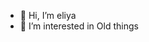 - 👋 Hi, I’m eliya
- 👀 I’m interested in Old things

<!---
eliyastudio1388/eliyastudio1388 is a ✨ special ✨ repository because its `README.md` (this file) appears on your GitHub profile.
You can click the Preview link to take a look at your changes.
--->
